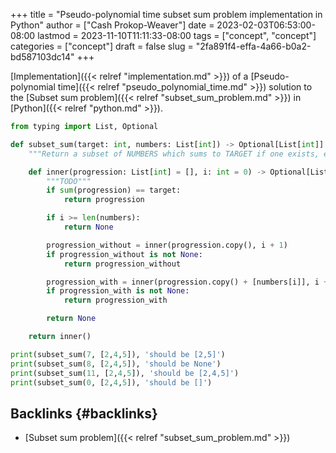 +++
title = "Pseudo-polynomial time subset sum problem implementation in Python"
author = ["Cash Prokop-Weaver"]
date = 2023-02-03T06:53:00-08:00
lastmod = 2023-11-10T11:11:33-08:00
tags = ["concept", "concept"]
categories = ["concept"]
draft = false
slug = "2fa891f4-effa-4a66-b0a2-bd587103dc14"
+++

[Implementation]({{< relref "implementation.md" >}}) of a [Pseudo-polynomial time]({{< relref "pseudo_polynomial_time.md" >}}) solution to the [Subset sum problem]({{< relref "subset_sum_problem.md" >}}) in [Python]({{< relref "python.md" >}}).

```python
from typing import List, Optional

def subset_sum(target: int, numbers: List[int]) -> Optional[List[int]]:
    """Return a subset of NUMBERS which sums to TARGET if one exists, else return None."""

    def inner(progression: List[int] = [], i: int = 0) -> Optional[List[int]]:
        """TODO"""
        if sum(progression) == target:
            return progression

        if i >= len(numbers):
            return None

        progression_without = inner(progression.copy(), i + 1)
        if progression_without is not None:
            return progression_without

        progression_with = inner(progression.copy() + [numbers[i]], i + 1)
        if progression_with is not None:
            return progression_with

        return None

    return inner()

print(subset_sum(7, [2,4,5]), 'should be [2,5]')
print(subset_sum(8, [2,4,5]), 'should be None')
print(subset_sum(11, [2,4,5]), 'should be [2,4,5]')
print(subset_sum(0, [2,4,5]), 'should be []')
```


## Backlinks {#backlinks}

-   [Subset sum problem]({{< relref "subset_sum_problem.md" >}})
